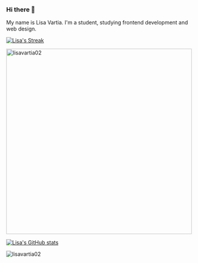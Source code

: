 ### Hi there 👋
My name is Lisa Vartia. I'm a student, studying frontend development and web design.


[![Lisa's Streak](https://github-readme-streak-stats.herokuapp.com?user=lisavartia02&theme=dark-smoky&fire=FFAB4C)](https://git.io/streak-stats)

<p><img align="center" width="496px" src="https://github-readme-stats.vercel.app/api/top-langs?username=lisavartia02&show_icons=true&locale=en&layout=compact&theme=radical" alt="lisavartia02" /></p>

[![Lisa's GitHub stats](https://github-readme-stats.vercel.app/api?username=lisavartia02&theme=radical)](https://github.com/anuraghazra/github-readme-stats)

<img src="https://komarev.com/ghpvc/?username=lisavartia024&label=Profile%20views&color=0e75b6&style=flat" alt="lisavartia02" />

<!--
**lisavartia02/lisavartia02** is a ✨ _special_ ✨ repository because its `README.md` (this file) appears on your GitHub profile.

Here are some ideas to get you started:

- 🔭 I’m currently working on ...
- 🌱 I’m currently learning ...
- 👯 I’m looking to collaborate on ...
- 🤔 I’m looking for help with ...
- 💬 Ask me about ...
- 📫 How to reach me: ...
- 😄 Pronouns: ...
- ⚡ Fun fact: ...
-->
